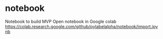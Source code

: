 # notebook
Notebook to build MVP
Open notebook in Google colab https://colab.research.google.com/github/pylabelalpha/notebook/import.ipynb
